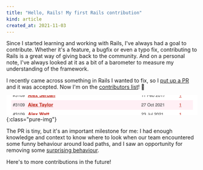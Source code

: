 ```yaml
---
title: "Hello, Rails! My first Rails contribution"
kind: article
created_at: 2021-11-03
---
```


Since I started learning and working with Rails, I've always had a goal to contribute. Whether it's a feature, a bugfix or even a typo fix, contributing to Rails is a great way of giving back to the community. And on a personal note, I've always looked at it as a bit of a barometer to measure my understanding of the framework.

I recently came across something in Rails I wanted to fix, so I [put up a PR](https://github.com/rails/rails/pull/43570) and it was accepted. Now I'm on the [contributors list](https://contributors.rubyonrails.org/contributors/alex-taylor/commits)! 🎉

![](/images/rails-contributors.png){:class="pure-img"}

The PR is tiny, but it's an important milestone for me: I had enough knowledge and context to know where to look when our team encountered some funny behaviour around load paths, and I saw an opportunity for removing some [surprising behaviour](https://en.wikipedia.org/wiki/Principle_of_least_astonishment).

Here's to more contributions in the future!

